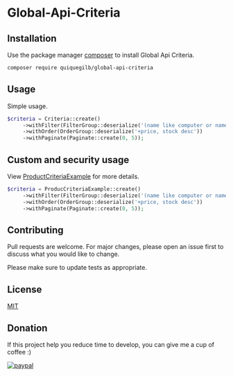 # Global-Api-Criteria

## Installation
Use the package manager [composer](https://getcomposer.org/download/) to install Global Api Criteria.

```bash
composer require quiquegilb/global-api-criteria
```

## Usage
Simple usage.
```php
$criteria = Criteria::create()
     ->withFilter(FilterGroup::deserialize('(name like computer or name like pc) and price > 500 and price <= 1000'))
     ->withOrder(OrderGroup::deserialize('+price, stock desc'))
     ->withPaginate(Paginate::create(0, 5));
```

## Custom and security usage
View [ProductCriteriaExample](https://github.com/QuiqueGilB/Global-Api-Criteria/blob/main/example/Product/Product/Domain/Criteria/ProductCriteriaExample.php) for more details.
```php
$criteria = ProducCriteriaExample::create()
     ->withFilter(FilterGroup::deserialize('(name like computer or name like pc) and price > 500 and price <= 1000'))
     ->withOrder(OrderGroup::deserialize('+price, stock desc'))
     ->withPaginate(Paginate::create(0, 5));
```

## Contributing
Pull requests are welcome. For major changes, please open an issue first to discuss what you would like to change.

Please make sure to update tests as appropriate.

## License
[MIT](https://choosealicense.com/licenses/mit/)
## Donation
If this project help you reduce time to develop, you can give me a cup of coffee :)

[![paypal](https://www.paypalobjects.com/en_US/i/btn/btn_donateCC_LG.gif)](https://www.paypal.com/donate?hosted_button_id=8GHPEDM523NW4)
